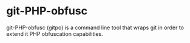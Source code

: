 # git-PHP-obfusc

git-PHP-obfusc (gitpo) is a command line tool that wraps git in order to extend it PHP obfuscation capabilities.
